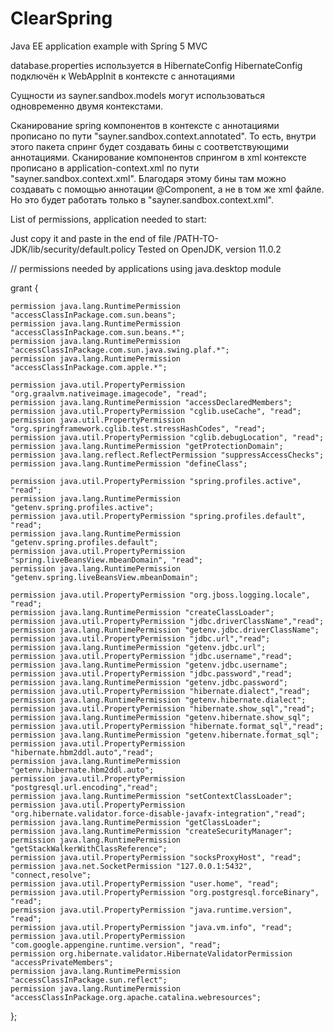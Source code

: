 # ClearSpring
Java EE application example with Spring 5 MVC

database.properties используется в HibernateConfig
HibernateConfig подключён к WebAppInit в контексте с аннотациями

Сущности из sayner.sandbox.models могут использоваться одновременно двумя контекстами.

Сканирование spring компонентов в контексте с аннотациями прописано по пути "sayner.sandbox.context.annotated". То есть, внутри этого пакета спринг будет создавать бины с соответствующими аннотациями.
Сканирование компонентов спрингом в xml контексте прописано в application-context.xml по пути "sayner.sandbox.context.xml". Благодаря этому бины там можно создавать с помощью аннотации @Component, а не в том же xml файле. Но это будет работать только в "sayner.sandbox.context.xml". 


List of permissions, application needed to start:

Just copy it and paste in the end of file /PATH-TO-JDK/lib/security/default.policy
Tested on OpenJDK, version 11.0.2

// permissions needed by applications using java.desktop module

grant {

    permission java.lang.RuntimePermission "accessClassInPackage.com.sun.beans";
    permission java.lang.RuntimePermission "accessClassInPackage.com.sun.beans.*";
    permission java.lang.RuntimePermission "accessClassInPackage.com.sun.java.swing.plaf.*";
    permission java.lang.RuntimePermission "accessClassInPackage.com.apple.*";

    permission java.util.PropertyPermission "org.graalvm.nativeimage.imagecode", "read";
    permission java.lang.RuntimePermission "accessDeclaredMembers";
    permission java.util.PropertyPermission "cglib.useCache", "read";
    permission java.util.PropertyPermission "org.springframework.cglib.test.stressHashCodes", "read";
    permission java.util.PropertyPermission "cglib.debugLocation", "read";
    permission java.lang.RuntimePermission "getProtectionDomain";
    permission java.lang.reflect.ReflectPermission "suppressAccessChecks";
    permission java.lang.RuntimePermission "defineClass";

    permission java.util.PropertyPermission "spring.profiles.active", "read";
    permission java.lang.RuntimePermission "getenv.spring.profiles.active";
    permission java.util.PropertyPermission "spring.profiles.default", "read";
    permission java.lang.RuntimePermission "getenv.spring.profiles.default";
    permission java.util.PropertyPermission "spring.liveBeansView.mbeanDomain", "read";
    permission java.lang.RuntimePermission "getenv.spring.liveBeansView.mbeanDomain";

    permission java.util.PropertyPermission "org.jboss.logging.locale", "read";
    permission java.lang.RuntimePermission "createClassLoader";
    permission java.util.PropertyPermission "jdbc.driverClassName","read";
    permission java.lang.RuntimePermission "getenv.jdbc.driverClassName";
    permission java.util.PropertyPermission "jdbc.url","read";
    permission java.lang.RuntimePermission "getenv.jdbc.url";
    permission java.util.PropertyPermission "jdbc.username","read";
    permission java.lang.RuntimePermission "getenv.jdbc.username";
    permission java.util.PropertyPermission "jdbc.password","read";
    permission java.lang.RuntimePermission "getenv.jdbc.password";
    permission java.util.PropertyPermission "hibernate.dialect","read";
    permission java.lang.RuntimePermission "getenv.hibernate.dialect";
    permission java.util.PropertyPermission "hibernate.show_sql","read";
    permission java.lang.RuntimePermission "getenv.hibernate.show_sql";
    permission java.util.PropertyPermission "hibernate.format_sql","read";
    permission java.lang.RuntimePermission "getenv.hibernate.format_sql";
    permission java.util.PropertyPermission "hibernate.hbm2ddl.auto","read";
    permission java.lang.RuntimePermission "getenv.hibernate.hbm2ddl.auto";
    permission java.util.PropertyPermission "postgresql.url.encoding","read";
    permission java.lang.RuntimePermission "setContextClassLoader";
    permission java.util.PropertyPermission "org.hibernate.validator.force-disable-javafx-integration","read";
    permission java.lang.RuntimePermission "getClassLoader";
    permission java.lang.RuntimePermission "createSecurityManager";
    permission java.lang.RuntimePermission "getStackWalkerWithClassReference";
    permission java.util.PropertyPermission "socksProxyHost", "read";
    permission java.net.SocketPermission "127.0.0.1:5432", "connect,resolve";
    permission java.util.PropertyPermission "user.home", "read";
    permission java.util.PropertyPermission "org.postgresql.forceBinary", "read";
    permission java.util.PropertyPermission "java.runtime.version", "read";
    permission java.util.PropertyPermission "java.vm.info", "read";
    permission java.util.PropertyPermission "com.google.appengine.runtime.version", "read";
    permission org.hibernate.validator.HibernateValidatorPermission "accessPrivateMembers";
    permission java.lang.RuntimePermission "accessClassInPackage.sun.reflect";
    permission java.lang.RuntimePermission "accessClassInPackage.org.apache.catalina.webresources";
};

